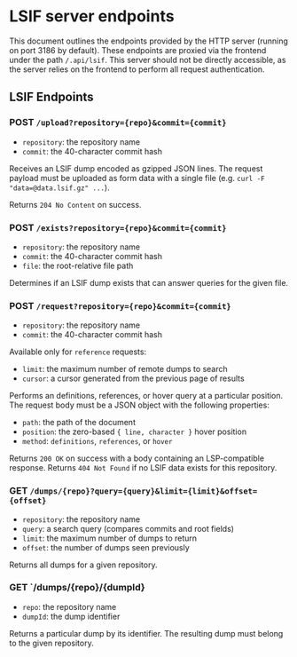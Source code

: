 # LSIF server endpoints

This document outlines the endpoints provided by the HTTP server (running on port 3186 by default). These endpoints are proxied via the frontend under the path `/.api/lsif`. This server should not be directly accessible, as the server relies on the frontend to perform all request authentication.

## LSIF Endpoints

### POST `/upload?repository={repo}&commit={commit}`

- `repository`: the repository name
- `commit`: the 40-character commit hash

Receives an LSIF dump encoded as gzipped JSON lines. The request payload must be uploaded as form data with a single file (e.g. `curl -F "data=@data.lsif.gz" ...`).

Returns `204 No Content` on success.

### POST `/exists?repository={repo}&commit={commit}`

- `repository`: the repository name
- `commit`: the 40-character commit hash
- `file`: the root-relative file path

Determines if an LSIF dump exists that can answer queries for the given file.

### POST `/request?repository={repo}&commit={commit}`

- `repository`: the repository name
- `commit`: the 40-character commit hash

Available only for `reference` requests:

- `limit`: the maximum number of remote dumps to search
- `cursor`: a cursor generated from the previous page of results

Performs an definitions, references, or hover query at a particular position. The request body must be a JSON object with the following properties:

- `path`: the path of the document
- `position`: the zero-based `{ line, character }` hover position
- `method`: `definitions`, `references`, or `hover`

Returns `200 OK` on success with a body containing an LSP-compatible response. Returns `404 Not Found` if no LSIF data exists for this repository.

### GET `/dumps/{repo}?query={query}&limit={limit}&offset={offset}`

- `repository`: the repository name
- `query`: a search query (compares commits and root fields)
- `limit`: the maximum number of dumps to return
- `offset`: the number of dumps seen previously

Returns all dumps for a given repository.

### GET `/dumps/{repo}/{dumpId}

- `repo`: the repository name
- `dumpId`: the dump identifier

Returns a particular dump by its identifier. The resulting dump must belong to the given repository.

